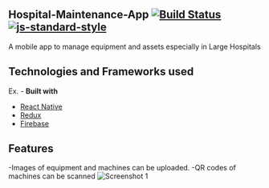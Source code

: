 ## Hospital-Maintenance-App [![Build Status](https://travis-ci.org/akashnimare/foco.svg?branch=master)](https://travis-ci.org/akashnimare/foco)  [![js-standard-style](https://img.shields.io/badge/code%20style-standard-brightgreen.svg?style=flat)](https://github.com/feross/standard)
A mobile app to manage equipment and assets especially in Large Hospitals
## Technologies and Frameworks used
Ex. -
<b>Built with</b>
- [React Native](https://facebook.github.io/react-native/docs/getting-started.html)
- [Redux](https://redux.js.org)
- [Firebase](https://firebase.google.com/)

## Features
-Images of equipment and machines can be uploaded.
-QR codes of machines can be scanned
![Screenshot 1](https://imgur.com/a/M2XpWor)
